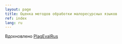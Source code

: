```yaml
---
layout: page
title: Оценка методов обработки малоресурсных языков
ref: index
lang: ru
---
```


Вдохновлено [PlagEvalRus](https://plagevalrus.github.io)
